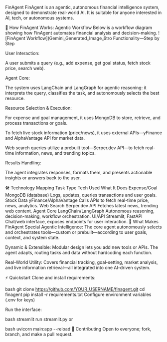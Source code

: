 FinAgent
FinAgent is an agentic, autonomous financial intelligence system, designed to demonstrate real-world AI. It is suitable for anyone interested in AI, tech, or autonomous systems.

🧠 How FinAgent Works: Agentic Workflow
Below is a workflow diagram showing how FinAgent automates financial analysis and decision-making.
![FinAgent Workflow](Gemini_Generated_Image_6tro Functionality—Step by Step

User Interaction:

A user submits a query (e.g., add expense, get goal status, fetch stock price, search web).

Agent Core:

The system uses LangChain and LangGraph for agentic reasoning: it interprets the query, classifies the task, and autonomously selects the best resource.

Resource Selection & Execution:

For expense and goal management, it uses MongoDB to store, retrieve, and process transactions or goals.

To fetch live stock information (price/news), it uses external APIs—yFinance and AlphaVantage API for market data.

Web search queries utilize a prebuilt tool—Serper.dev API—to fetch real-time information, news, and trending topics.

Results Handling:

The agent integrates responses, formats them, and presents actionable insights or answers back to the user.

🛠 Technology Mapping
Task Type	Tech Used	What It Does
Expense/Goal	MongoDB (database)	Logs, updates, queries transactions and user goals.
Stock Data	yFinance/AlphaVantage	Calls APIs to fetch real-time price, news, analytics.
Web Search	Serper.dev API	Fetches latest news, trending web content.
Agent Core	LangChain/LangGraph	Autonomous reasoning, decision-making, workflow orchestration.
UI/API	Streamlit, FastAPI	Chat/web interface, exposes endpoints for user interaction.
🌟 What Makes FinAgent Special
Agentic Intelligence: The core agent autonomously selects and orchestrates tools—custom or prebuilt—according to user goals, context, and system state.

Dynamic & Extensible: Modular design lets you add new tools or APIs. The agent adapts, routing tasks and data without hardcoding each function.

Real-World Utility: Covers financial tracking, goal-setting, market analysis, and live information retrieval—all integrated into one AI-driven system.

⚡ Quickstart
Clone and install requirements:

bash
git clone https://github.com/YOUR_USERNAME/finagent.git
cd finagent
pip install -r requirements.txt
Configure environment variables (.env for keys)

Run the interface:

bash
streamlit run streamlit.py
or

bash
uvicorn main:app --reload
🤝 Contributing 
Open to everyone; fork, branch, and make a pull request.
